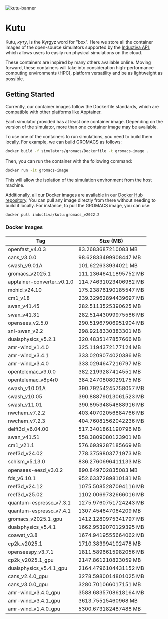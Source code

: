 
![kutu-banner](https://github.com/inductiva/kutu/assets/7538022/847e6ba9-e420-45d7-b98e-d21192fbdafe)

# Kutu

Kutu, _куту_, is the Kyrgyz word for "box". Here we store all the container
images of the open-source simulators supported by the 
[Inductiva API](https://github.com/inductiva/inductiva/tree/main),
which allows users to easily run physical simulations on the cloud.

These containers are inspired by many others available online. Moving forward, these
containers will take into consideration high-performance computing environments (HPC),
platform versatility and be as lightweight as possible.

## Getting Started

Currently, our container images follow the Dockerfile standards, which are compatible
with other platforms like Apptainer.

Each simulator provided has at least one container image. Depending on the version
of the simulator, more than one container image may be available.

To use one of the containers to run simulations, you need to build them locally.
For example, we can build GROMACS as follows:

```bash
docker build -f simulators/gromacs/Dockerfile -t gromacs-image .
```

Then, you can run the container with the following command:

```bash
docker run -it gromacs-image
```

This will allow the isolation of the simulation environment from the host machine.

Additionally, all our Docker images are available in our
[Docker Hub repository](https://hub.docker.com/r/inductiva/kutu). You can pull
any image directly from there without needing to build it locally. For instance,
to pull the GROMACS image, you can use:

```bash
docker pull inductiva/kutu:gromacs_v2022.2
```

### Docker Images

<!-- DOCKER-TAGS-TABLE -->
| Tag | Size (MB) |
|---|---|
| openfast_v4.0.3 | 83.2683687210083 MB |
| cans_v3.0.0 | 98.62833499908447 MB |
| swash_v9.01A | 101.622633934021 MB |
| gromacs_v2025.1 | 111.13646411895752 MB |
| apptainer-converter_v0.1.0 | 114.74631023406982 MB |
| mohid_v24.10 | 175.23876190185547 MB |
| cm1_v18 | 239.32962894439697 MB |
| swan_v41.45 | 282.5113525390625 MB |
| swan_v41.31 | 282.51443099975586 MB |
| opensees_v2.5.0 | 290.51967906951904 MB |
| snl-swan_v2.2 | 298.9218330383301 MB |
| dualsphysics_v5.2.1 | 320.4835147857666 MB |
| amr-wind_v1.4.0 | 325.1194372177124 MB |
| amr-wind_v3.4.1 | 333.0209074020386 MB |
| amr-wind_v3.4.0 | 333.0294647216797 MB |
| opentelemac_v9.0.0 | 382.2199287414551 MB |
| opentelemac_v8p4r0 | 384.2470808029175 MB |
| swash_v10.01A | 390.79254245758057 MB |
| swash_v10.05 | 390.88879013061523 MB |
| swash_v11.01 | 390.89534854888916 MB |
| nwchem_v7.2.2 | 403.40702056884766 MB |
| nwchem_v7.2.3 | 404.76081562042236 MB |
| delft3d_v6.04.00 | 517.3401861190796 MB |
| swan_v41.51 | 558.3809080123901 MB |
| cm1_v21.1 | 576.6939287185669 MB |
| reef3d_v24.02 | 778.3759803771973 MB |
| schism_v5.13.0 | 836.2760696411133 MB |
| opensees-eesd_v3.0.2 | 890.849702835083 MB |
| fds_v6.10.1 | 952.6337289810181 MB |
| reef3d_v24.12 | 1075.5085287094116 MB |
| reef3d_v25.02 | 1102.0069732666016 MB |
| quantum-espresso_v7.3.1 | 1275.9760751724243 MB |
| quantum-espresso_v7.4.1 | 1307.454647064209 MB |
| gromacs_v2025.1_gpu | 1412.1280975341797 MB |
| dualsphysics_v5.4.1 | 1662.9539070129395 MB |
| coawst_v3.8 | 1674.9419555664062 MB |
| cp2k_v2025.1 | 1710.383994102478 MB |
| openseespy_v3.7.1 | 1811.5896615982056 MB |
| cp2k_v2025.1_gpu | 2147.861210823059 MB |
| dualsphysics_v5.4.1_gpu | 2164.4796104431152 MB |
| cans_v2.4.0_gpu | 3278.5980014801025 MB |
| cans_v3.0.0_gpu | 3280.701066017151 MB |
| amr-wind_v3.4.0_gpu | 3588.6835708618164 MB |
| amr-wind_v3.4.1_gpu | 3613.75515460968 MB |
| amr-wind_v1.4.0_gpu | 5300.673182487488 MB |
<!-- END-DOCKER-TAGS-TABLE -->
